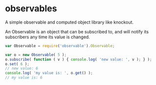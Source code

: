 observables
===========

A simple observable and computed object library like knockout.

An Observable is an object that can be subscribed to, and will notify its 
subscribers any time its value is changed.
``` javascript
var Observable = require('observable').Observable;

var o = new Observable( 5 );
o.subscribe( function ( v ) { console.log( 'new value: ', v ); } );
o.set( 6 );
// new value: 6
console.log( 'my value is: ', o.get() );
// my value is: 6
```
